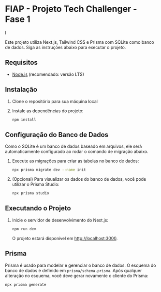 # FIAP - Projeto Tech Challenger - Fase 1

I

Este projeto utiliza Next.js, Tailwind CSS e Prisma com SQLite como banco de dados.
Siga as instruções abaixo para executar o projeto.

## Requisitos

- [Node.js](https://nodejs.org/) (recomendado: versão LTS)

## Instalação

1. Clone o repositório para sua máquina local

2. Instale as dependências do projeto:

   ```bash
   npm install
   ```

## Configuração do Banco de Dados

Como o SQLite é um banco de dados baseado em arquivos, ele será automaticamente configurado ao rodar o comando de migração abaixo.

1. Execute as migrações para criar as tabelas no banco de dados:

   ```bash
   npx prisma migrate dev --name init
   ```

2. (Opcional) Para visualizar os dados do banco de dados, você pode utilizar o Prisma Studio:

   ```bash
   npx prisma studio
   ```

## Executando o Projeto

1. Inicie o servidor de desenvolvimento do Next.js:

   ```bash
   npm run dev
   ```

   O projeto estará disponível em [http://localhost:3000](http://localhost:3000).

## Prisma

Prisma é usado para modelar e gerenciar o banco de dados. O esquema do banco de dados é definido em `prisma/schema.prisma`. Após qualquer alteração no esquema, você deve gerar novamente o cliente do Prisma:

```bash
npx prisma generate
```
